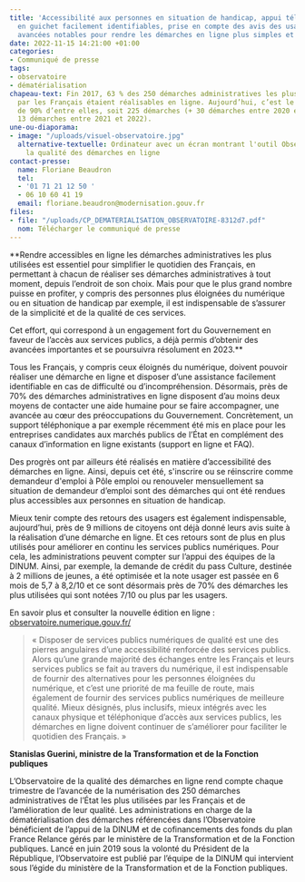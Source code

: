 ```yaml
---
title: 'Accessibilité aux personnes en situation de handicap, appui téléphonique ou
  en guichet facilement identifiables, prise en compte des avis des usagers : des
  avancées notables pour rendre les démarches en ligne plus simples et accessibles.'
date: 2022-11-15 14:21:00 +01:00
categories:
- Communiqué de presse
tags:
- observatoire
- dématérialisation
chapeau-text: Fin 2017, 63 % des 250 démarches administratives les plus utilisées
  par les Français étaient réalisables en ligne. Aujourd’hui, c’est le cas pour près
  de 90% d’entre elles, soit 225 démarches (+ 30 démarches entre 2020 et 2021 et +
  13 démarches entre 2021 et 2022).
une-ou-diaporama:
- image: "/uploads/visuel-observatoire.jpg"
  alternative-textuelle: Ordinateur avec un écran montrant l'outil Observatoire de
    la qualité des démarches en ligne
contact-presse:
  name: Floriane Beaudron
  tel:
  - '01 71 21 12 50 '
  - 06 10 60 41 19
  email: floriane.beaudron@modernisation.gouv.fr
files:
- file: "/uploads/CP_DEMATERIALISATION_OBSERVATOIRE-8312d7.pdf"
  nom: Télécharger le communiqué de presse
---
```


**Rendre accessibles en ligne les démarches administratives les plus utilisées est essentiel pour simplifier le quotidien des Français, en permettant à chacun de réaliser ses démarches administratives à tout moment, depuis l’endroit de son choix. Mais pour que le plus grand nombre puisse en profiter, y compris des personnes plus éloignées du numérique ou en situation de handicap par exemple, il est indispensable de s’assurer de la simplicité et de la qualité de ces services. 

Cet effort, qui correspond à un engagement fort du Gouvernement en faveur de l’accès aux services publics, a déjà permis d’obtenir des avancées importantes et se poursuivra résolument en 2023.**

Tous les Français, y compris ceux éloignés du numérique, doivent pouvoir réaliser une démarche en ligne et disposer d’une assistance facilement identifiable en cas de difficulté ou d’incompréhension. Désormais, près de 70% des démarches administratives en ligne disposent d’au moins deux moyens de contacter une aide humaine pour se faire accompagner, une avancée au cœur des préoccupations du Gouvernement. Concrètement, un support téléphonique a par exemple récemment été mis en place pour les entreprises candidates aux marchés publics de l’État en complément des canaux d’information en ligne existants (support en ligne et FAQ).

Des progrès ont par ailleurs été réalisés en matière d’accessibilité des démarches en ligne. Ainsi, depuis cet été, s'inscrire ou se réinscrire comme demandeur d'emploi à Pôle emploi ou renouveler mensuellement sa situation de demandeur d’emploi sont des démarches qui ont été rendues plus accessibles aux personnes en situation de handicap. 

Mieux tenir compte des retours des usagers est également indispensable, aujourd’hui, près de 9 millions de citoyens ont déjà donné leurs avis suite à la réalisation d’une démarche en ligne. Et ces retours sont de plus en plus utilisés pour améliorer en continu les services publics numériques. Pour cela, les administrations peuvent compter sur l’appui des équipes de la DINUM. Ainsi, par exemple, la demande de crédit du pass Culture, destinée à 2 millions de jeunes, a été optimisée et la note usager est passée en 6 mois de 5,7 à 8,2/10 et ce sont désormais près de 70% des démarches les plus utilisées qui sont notées 7/10 ou plus par les usagers.

En savoir plus et consulter la nouvelle édition en ligne : [observatoire.numerique.gouv.fr/](https://observatoire.numerique.gouv.fr/)


> « Disposer de services publics numériques de qualité est une des pierres angulaires d’une accessibilité renforcée des services publics. Alors qu’une grande majorité des échanges entre les Français et leurs services publics se fait au travers du numérique, il est indispensable de fournir des alternatives pour les personnes éloignées du numérique, et c’est une priorité de ma feuille de route, mais également de fournir des services publics numériques de meilleure qualité. Mieux désignés, plus inclusifs, mieux intégrés avec les canaux physique et téléphonique d’accès aux services publics, les démarches en ligne doivent continuer de s’améliorer pour faciliter le quotidien des Français. »

**Stanislas Guerini, ministre de la Transformation et de la Fonction publiques**


L’Observatoire de la qualité des démarches en ligne rend compte chaque trimestre de l’avancée de la numérisation des 250 démarches administratives de l’État les plus utilisées par les Français et de l’amélioration de leur qualité. Les administrations en charge de la dématérialisation des démarches référencées dans l’Observatoire bénéficient de l’appui de la DINUM et de cofinancements des fonds du plan France Relance gérés par le ministère de la Transformation et de la Fonction publiques. Lancé en juin 2019 sous la volonté du Président de la République, l’Observatoire est publié par l’équipe de la DINUM qui intervient sous l’égide du ministère de la Transformation et de la Fonction publiques. 